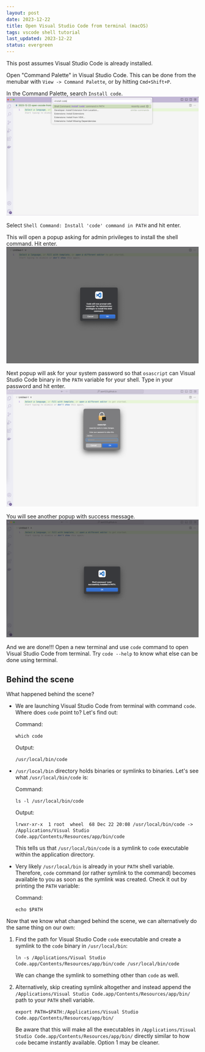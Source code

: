 ```yaml
---
layout: post
date: 2023-12-22
title: Open Visual Studio Code from terminal (macOS)
tags: vscode shell tutorial
last_updated: 2023-12-22
status: evergreen
---
```


This post assumes Visual Studio Code is already installed.

Open "Command Palette" in Visual Studio Code. This can be done from the menubar with `View -> Command Palette`, or by hitting `Cmd+Shift+P`.

In the Command Palette, search `Install code`.
![Alt text](/assets/images/vscode-from-terminal/command-palette.png)

Select `Shell Command: Install 'code' command in PATH` and hit enter.

This will open a popup asking for admin privileges to install the shell command.  Hit enter.
![Alt text](/assets/images/vscode-from-terminal/pop-up-1.png)

Next popup will ask for your system password so that `osascript` can Visual Studio Code binary in the `PATH` variable for your shell. Type in your password and hit enter.
![Alt text](/assets/images/vscode-from-terminal/password-pop-up.png)

You will see another popup with success message. 
![Alt text](/assets/images/vscode-from-terminal/install-successful.png)

And we are done!!! Open a new terminal and use `code` command to open Visual Studio Code from terminal. Try `code --help` to know what else can be done using terminal.

## Behind the scene

What happened behind the scene?

* We are launching Visual Studio Code from terminal with command `code`. Where does `code` point to? Let's find out:

    Command:
    ```shell
    which code
    ```

    Output:
    ```shell
    /usr/local/bin/code
    ```

* `/usr/local/bin` directory holds binaries or symlinks to binaries. Let's see what `/usr/local/bin/code` is:

    Command:
    ```shell
    ls -l /usr/local/bin/code
    ```
    Output:
    ```
    lrwxr-xr-x  1 root  wheel  68 Dec 22 20:08 /usr/local/bin/code -> /Applications/Visual Studio Code.app/Contents/Resources/app/bin/code
    ```
    This tells us that `/usr/local/bin/code` is a symlink to `code` executable within the application directory.

* Very likely `/usr/local/bin` is already in your `PATH` shell variable. Therefore, `code` command (or rather symlink to the command) becomes available to you as soon as the symlink was created. Check it out by printing the `PATH` variable:

    Command:
    ```shell
    echo $PATH
    ```

Now that we know what changed behind the scene, we can alternatively do the same thing on our own:

1. Find the path for Visual Studio Code `code` executable and create a symlink to the `code` binary in `/usr/local/bin`:
    ```
    ln -s /Applications/Visual Studio Code.app/Contents/Resources/app/bin/code /usr/local/bin/code
    ```
    
    We can change the symlink to something other than `code` as well.

2. Alternatively, skip creating symlink altogether and instead append the `/Applications/Visual Studio Code.app/Contents/Resources/app/bin/` path to your `PATH` shell variable.
    ```
    export PATH=$PATH:/Applications/Visual Studio Code.app/Contents/Resources/app/bin/
    ```
    Be aware that this will make all the executables in `/Applications/Visual Studio Code.app/Contents/Resources/app/bin/` directly similar to how `code` became instantly available. Option 1 may be cleaner.